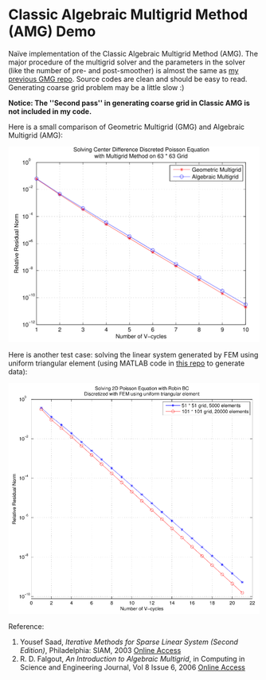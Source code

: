 # Classic Algebraic Multigrid Method (AMG) Demo

Naïve implementation of the Classic Algebraic Multigrid Method (AMG). The major procedure of the multigrid solver and the parameters in the solver (like the number of pre- and post-smoother) is almost the same as [my previous GMG repo](https://github.com/EnigmaHuang/Poisson_FDM_Multigrid). Source codes are clean and should be easy to read. Generating coarse grid problem may be a little slow :)

**Notice: The ''Second pass'' in generating coarse grid in Classic AMG is not included in my code.** 

Here is a small comparison of Geometric Multigrid (GMG) and Algebraic Multigrid (AMG): 

![Compare](Compare.png)

Here is another test case: solving the linear system generated by FEM using uniform triangular element (using MATLAB code in [this repo](https://github.com/EnigmaHuang/Poisson2D_FEM) to generate data):

![FEM2D](FEM2D.png)

Reference:

1.  Yousef Saad, *Iterative Methods for Sparse Linear System (Second Edition)*, Philadelphia: SIAM, 2003 [Online Access](http://www-users.cs.umn.edu/~saad/IterMethBook\_2ndEd.pdf)
2.  R. D. Falgout, *An Introduction to Algebraic Multigrid*, in Computing in Science and Engineering Journal, Vol 8 Issue 6, 2006  [Online Access](http://citeseerx.ist.psu.edu/viewdoc/download?doi=10.1.1.594.9512&rep=rep1&type=pdf)